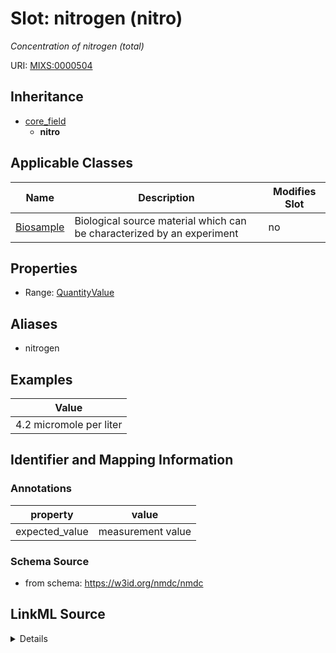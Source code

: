 # Slot: nitrogen (nitro)


_Concentration of nitrogen (total)_



URI: [MIXS:0000504](https://w3id.org/mixs/0000504)




## Inheritance

* [core_field](core_field.md)
    * **nitro**





## Applicable Classes

| Name | Description | Modifies Slot |
| --- | --- | --- |
[Biosample](Biosample.md) | Biological source material which can be characterized by an experiment |  no  |







## Properties

* Range: [QuantityValue](QuantityValue.md)



## Aliases


* nitrogen




## Examples

| Value |
| --- |
| 4.2 micromole per liter |

## Identifier and Mapping Information





### Annotations

| property | value |
| --- | --- |
| expected_value | measurement value || preferred_unit | micromole per liter || occurrence | 1 |



### Schema Source


* from schema: https://w3id.org/nmdc/nmdc




## LinkML Source

<details>
```yaml
name: nitro
annotations:
  expected_value:
    tag: expected_value
    value: measurement value
  preferred_unit:
    tag: preferred_unit
    value: micromole per liter
  occurrence:
    tag: occurrence
    value: '1'
description: Concentration of nitrogen (total)
title: nitrogen
examples:
- value: 4.2 micromole per liter
from_schema: https://w3id.org/nmdc/nmdc
aliases:
- nitrogen
rank: 1000
is_a: core field
slot_uri: MIXS:0000504
multivalued: false
alias: nitro
domain_of:
- Biosample
range: QuantityValue

```
</details>